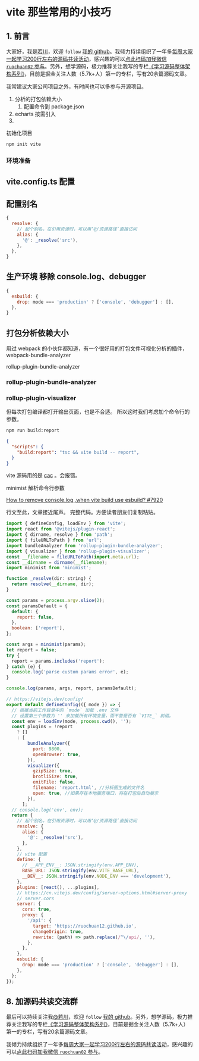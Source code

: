 # vite 那些常用的小技巧

## 1. 前言

大家好，我是[若川](https://ruochuan12.github.io)，欢迎 `follow` [我的 github](https://github.com/ruochuan12)。我倾力持续组织了一年多[每周大家一起学习200行左右的源码共读活动](https://juejin.cn/post/7079706017579139102)，感兴趣的可以[点此扫码加我微信 `ruochuan02` 参与](https://juejin.cn/pin/7217386885793595453)。另外，想学源码，极力推荐关注我写的专栏[《学习源码整体架构系列》](https://juejin.cn/column/6960551178908205093)，目前是掘金关注人数（5.7k+人）第一的专栏，写有20余篇源码文章。


我常建议大家公司项目之外，有时间也可以多参与开源项目。

1. 分析的打包依赖大小
   1. 配置命令到 package.json
2. echarts 按需引入
3.

初始化项目

```bash
npm init vite
```

### 环境准备

## vite.config.ts 配置

## 配置别名

```js
{
  resolve: {
    // 起个别名，在引用资源时，可以用‘@/资源路径’直接访问
    alias: {
      '@': _resolve('src'),
    },
  },
}
```

## 生产环境 移除 console.log、debugger

```js
{
  esbuild: {
    drop: mode === 'production' ? ['console', 'debugger'] : [],
  },
}
```

## 打包分析依赖大小

用过 webpack 的小伙伴都知道，有一个很好用的打包文件可视化分析的插件，webpack-bundle-analyzer

rollup-plugin-bundle-analyzer

### rollup-plugin-bundle-analyzer

### rollup-plugin-visualizer


但每次打包编译都打开输出页面，也是不合适。
所以这时我们考虑加个命令行的参数。

```bash
npm run build:report
```

```json
{
  "scripts": {
    "build:report": "tsc && vite build -- report",
  }
}
```

vite 源码用的是 [cac](https://github.com/cacjs/cac) 。会报错。

minimist 解析命令行参数

[How to remove console.log ,when vite build use esbuild? #7920](https://github.com/vitejs/vite/discussions/7920)

行文至此，文章接近尾声。
完整代码。方便读者朋友们复制粘贴。

```js
import { defineConfig, loadEnv } from 'vite';
import react from '@vitejs/plugin-react';
import { dirname, resolve } from 'path';
import { fileURLToPath } from 'url';
import bundleAnalyzer from 'rollup-plugin-bundle-analyzer';
import { visualizer } from 'rollup-plugin-visualizer';
const __filename = fileURLToPath(import.meta.url);
const __dirname = dirname(__filename);
import minimist from 'minimist';

function _resolve(dir: string) {
  return resolve(__dirname, dir);
}

const params = process.argv.slice(2);
const paramsDefault = {
  default: {
    report: false,
  },
  boolean: ['report'],
};

const args = minimist(params);
let report = false;
try {
  report = params.includes('report');
} catch (e) {
  console.log('parse custom params error', e);
}

console.log(params, args, report, paramsDefault);

// https://vitejs.dev/config/
export default defineConfig(({ mode }) => {
  // 根据当前工作目录中的 `mode` 加载 .env 文件
  // 设置第三个参数为 '' 来加载所有环境变量，而不管是否有 `VITE_` 前缀。
  const env = loadEnv(mode, process.cwd(), '');
  const plugins = !report
    ? []
    : [
        bundleAnalyzer({
          port: 9800,
          openBrowser: true,
        }),
        visualizer({
          gzipSize: true,
          brotliSize: true,
          emitFile: false,
          filename: 'report.html', //分析图生成的文件名
          open: true, //如果存在本地服务端口，将在打包后自动展示
        }),
      ];
  // console.log('env', env);
  return {
    // 起个别名，在引用资源时，可以用‘@/资源路径’直接访问
    resolve: {
      alias: {
        '@': _resolve('src'),
      },
    },
    // vite 配置
    define: {
      // __APP_ENV__: JSON.stringify(env.APP_ENV),
      BASE_URL: JSON.stringify(env.VITE_BASE_URL),
      __DEV__: JSON.stringify(env.NODE_ENV === 'development'),
    },
    plugins: [react(), ...plugins],
    // https://cn.vitejs.dev/config/server-options.html#server-proxy
    // server.cors
    server: {
      cors: true,
      proxy: {
        '/api': {
          target: 'https://ruochuan12.github.io',
          changeOrigin: true,
          rewrite: (path) => path.replace(/^\/api/, ''),
        },
      },
    },
    esbuild: {
      drop: mode === 'production' ? ['console', 'debugger'] : [],
    },
  };
});

```


## 8. 加源码共读交流群

最后可以持续关注我[@若川](https://juejin.cn/user/1415826704971918)，欢迎 `follow` [我的 github](https://github.com/ruochuan12)。另外，想学源码，极力推荐关注我写的专栏[《学习源码整体架构系列》](https://juejin.cn/column/6960551178908205093)，目前是掘金关注人数（5.7k+人）第一的专栏，写有20余篇源码文章。

我倾力持续组织了一年多[每周大家一起学习200行左右的源码共读活动](https://juejin.cn/post/7079706017579139102)，感兴趣的可以[点此扫码加我微信 `ruochuan02` 参与](https://juejin.cn/pin/7217386885793595453)。

